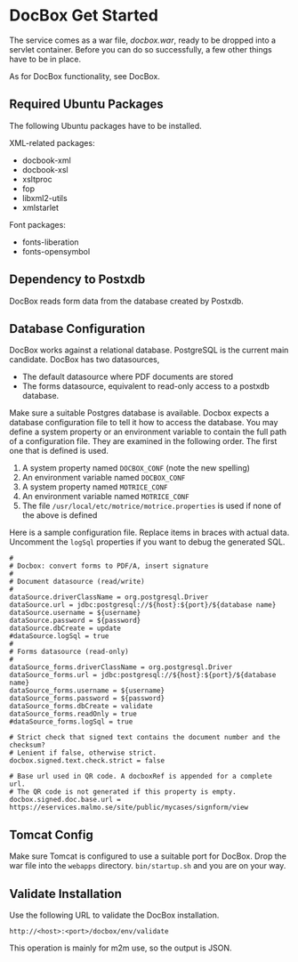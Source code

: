 # DocBox Get Started #

The service comes as a war file, *docbox.war*, ready to be dropped into a servlet container. Before you can do so successfully, a few other things have to be in place.

As for DocBox functionality, see DocBox.

## Required Ubuntu Packages ##

The following Ubuntu packages have to be installed.

XML-related packages:

* docbook-xml
* docbook-xsl
* xsltproc
* fop
* libxml2-utils
* xmlstarlet

Font packages:

* fonts-liberation
* fonts-opensymbol

## Dependency to Postxdb ##

DocBox reads form data from the database created by Postxdb.

## Database Configuration ##

DocBox works against a relational database. PostgreSQL is the current main candidate. DocBox has two datasources,

* The default datasource where PDF documents are stored
* The forms datasource, equivalent to read-only access to a postxdb database.

Make sure a suitable Postgres database is available. Docbox expects a database configuration file to tell it how to access the database. You may define a system property or an environment variable to contain the full path of a configuration file. They are examined in the following order. The first one that is defined is used.


1. A system property named `DOCBOX_CONF` (note the new spelling)
2. An environment variable named `DOCBOX_CONF`
3. A system property named `MOTRICE_CONF`
4. An environment variable named `MOTRICE_CONF`
5. The file `/usr/local/etc/motrice/motrice.properties` is used if none of the above is defined

Here is a sample configuration file. Replace items in braces with actual data. Uncomment the `logSql` properties if you want to debug the generated SQL.

```
#
# Docbox: convert forms to PDF/A, insert signature
#
# Document datasource (read/write)
#
dataSource.driverClassName = org.postgresql.Driver
dataSource.url = jdbc:postgresql://${host}:${port}/${database name}
dataSource.username = ${username}
dataSource.password = ${password}
dataSource.dbCreate = update
#dataSource.logSql = true
#
# Forms datasource (read-only)
#
dataSource_forms.driverClassName = org.postgresql.Driver
dataSource_forms.url = jdbc:postgresql://${host}:${port}/${database name}
dataSource_forms.username = ${username}
dataSource_forms.password = ${password}
dataSource_forms.dbCreate = validate
dataSource_forms.readOnly = true
#dataSource_forms.logSql = true

# Strict check that signed text contains the document number and the checksum?
# Lenient if false, otherwise strict.
docbox.signed.text.check.strict = false

# Base url used in QR code. A docboxRef is appended for a complete url.
# The QR code is not generated if this property is empty.
docbox.signed.doc.base.url = https://eservices.malmo.se/site/public/mycases/signform/view
```

## Tomcat Config ##

Make sure Tomcat is configured to use a suitable port for DocBox. Drop the war file into the `webapps` directory. `bin/startup.sh` and you are on your way.

## Validate Installation ##

Use the following URL to validate the DocBox installation.

```
http://<host>:<port>/docbox/env/validate
```

This operation is mainly for m2m use, so the output is JSON.

